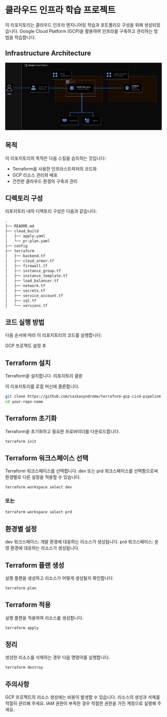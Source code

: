 # 클라우드 인프라 학습 프로젝트

이 리포지토리는 클라우드 인프라 엔지니어링 학습과 포트폴리오 구성을 위해 생성되었습니다.
Google Cloud Platform (GCP)을 활용하여 인프라를 구축하고 관리하는 방법을 학습합니다.

## Infrastructure Architecture
![Architecture Diagram](./images/Architecture-Diagram.png)

## 목적

이 리포지토리의 목적은 다음 스킬을 습득하는 것입니다:

- Terraform을 사용한 인프라스트럭처의 코드화
- GCP 리소스 관리와 배포
- 건전한 클라우드 환경의 구축과 관리

## 디렉토리 구성

리포지토리 내의 디렉토리 구성은 다음과 같습니다:

```plaintext
.
├── README.md
├── cloud_build
│   ├── apply.yaml
│   └── pr-plan.yaml
├── config
├── terraform
│   ├── backend.tf
│   ├── cloud_armor.tf
│   ├── firewall.tf
│   ├── instance_group.tf
│   ├── instance_template.tf
│   ├── load_balancer.tf
│   ├── network.tf
│   ├── secrets.tf
│   ├── service_account.tf
│   ├── sql.tf
│   └── versions.tf
```

## 코드 실행 방법
다음 순서에 따라 이 리포지토리의 코드를 실행합니다:

GCP 프로젝트 설정 후

## Terraform 설치

Terraform을 설치합니다.
리포지토리 클론

이 리포지토리를 로컬 머신에 클론합니다.
```zsh
git clone https://github.com/saikasyndrome/terraform-gcp-cicd-pipeline
cd your-repo-name
```
    
## Terraform 초기화

Terraform을 초기화하고 필요한 프로바이더를 다운로드합니다.
```zsh
terraform init
```
## Terraform 워크스페이스 선택
Terraform 워크스페이스를 선택합니다. dev 또는 prd 워크스페이스를 선택함으로써 환경별로 다른 설정을 적용할 수 있습니다.

```zsh
terraform workspace select dev
```

### 또는

```zsh
terraform workspace select prd
```

## 환경별 설정

dev 워크스페이스: 개발 환경에 대응하는 리소스가 생성됩니다.
prd 워크스페이스: 운영 환경에 대응하는 리소스가 생성됩니다.

## Terraform 플랜 생성

실행 플랜을 생성하고 리소스가 어떻게 생성될지 확인합니다.

```zsh
terraform plan
```
    
## Terraform 적용

실행 플랜을 적용하여 리소스를 생성합니다.

```zsh
terraform apply
```
    
## 정리

생성한 리소스를 삭제하는 경우 다음 명령어를 실행합니다.

```zsh
terraform destroy
```
    
## 주의사항
GCP 프로젝트의 리소스 생성에는 비용이 발생할 수 있습니다. 리소스의 생성과 삭제를 적절히 관리해 주세요.
IAM 권한이 부족한 경우 적절한 권한을 가진 계정으로 실행해 주세요.

